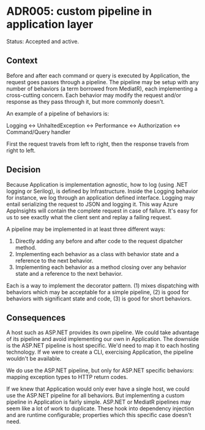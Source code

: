# ADR005: custom pipeline in application layer

Status: Accepted and active.

## Context

Before and after each command or query is executed by Application, the request
goes passes through a pipeline. The pipeline may be setup with any number of
behaviors (a term borrowed from MediatR), each implementing a cross-cutting
concern. Each behavior may modify the request and/or response as they pass
through it, but more commonly doesn't.

An example of a pipeline of behaviors is:

Logging <-> UnhaltedException <-> Performance <-> Authorization <-> Command/Query handler

First the request travels from left to right, then the response travels from
right to left.

## Decision

Because Application is implementation agnostic, how to log (using .NET logging
or Serilog), is defined by Infrastructure. Inside the Logging behavior for
instance, we log through an application defined interface. Logging may entail
serializing the request to JSON and logging it. This way Azure AppInsights will
contain the complete request in case of failure. It's easy for us to see exactly
what the client sent and replay a failing request.

A pipeline may be implemented in at least three different ways:

1. Directly adding any before and after code to the request dipatcher method.
1. Implementing each behavior as a class with behavior state and a
   reference to the next behavior.
1. Implementing each behavior as a method closing over any behavior state and a
   reference to the next behavior.

Each is a way to implement the decorator pattern. (1) mixes dispatching with
behaviors which may be acceptable for a simple pipeline, (2) is good for
behaviors with significant state and code, (3) is good for short behaviors.

## Consequences

A host such as ASP.NET provides its own pipeline. We could take advantage of its
pipeline and avoid implementing our own in Application. The downside is the
ASP.NET pipeline is host specific. We'd need to map it to each hosting
technology. If we were to create a CLI, exercising Application, the pipeline
wouldn't be available.

We do use the ASP.NET pipeline, but only for ASP.NET specific behaviors: mapping
exception types to HTTP return codes.

If we knew that Application would only ever have a single host, we could use the
ASP.NET pipeline for all behaviors. But implementing a custom pipeline in
Application is fairly simple. ASP.NET or MediatR pipelines may seem like a lot
of work to duplicate. These hook into dependency injection and are runtime
configurable; properties which this specific case doesn't need.

